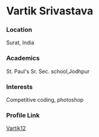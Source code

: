  # Vartik Srivastava

 ### Location
 Surat, India

 ### Academics
 St. Paul's Sr. Sec. school,Jodhpur

 ### Interests
 Competitive coding, photoshop
 
 ### Profile Link 
 [Vartik12](https://github.com/Vartik12)
